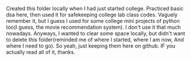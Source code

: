 Created this folder locally when I had just started college. Practiced basic dsa here, then used it for safekeeping college lab class codes. Vaguely remember it, but I guess I used for some college mini projects of python too(I guess, the movie recommendation system). I don't use it that much nowadays.
Anyways, I wanted to clear some space locally, but didn't want to delete this folder(reminded me of where I started, where I am now, And where I need to go). So yeah, just keeping them here on github.
IF you actually read all of it, thanks.